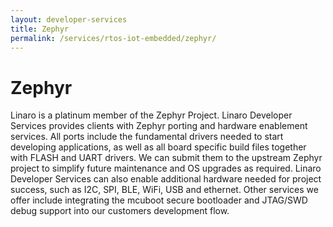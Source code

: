 ```yaml
---
layout: developer-services
title: Zephyr
permalink: /services/rtos-iot-embedded/zephyr/
---
```

# Zephyr

Linaro is a platinum member of the Zephyr Project. Linaro Developer Services provides clients with Zephyr porting and hardware enablement services. All ports include the fundamental drivers needed to start developing applications, as well as  all board specific build files together with FLASH and UART drivers. We can submit them to the upstream Zephyr project to simplify future maintenance and OS upgrades as required. Linaro Developer Services can also enable additional hardware needed for project success, such as I2C, SPI, BLE, WiFi, USB and ethernet. Other services we offer include integrating the mcuboot secure bootloader and JTAG/SWD debug support into our customers development flow.
